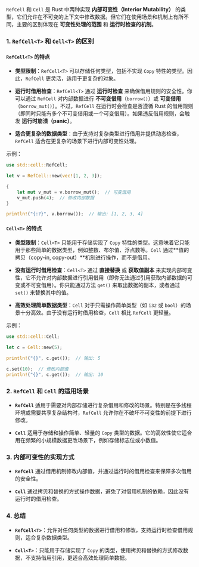 `RefCell` 和 `Cell` 是 Rust 中两种实现 **内部可变性（Interior Mutability）** 的类型，它们允许在不可变的上下文中修改数据。但它们在使用场景和机制上有所不同，主要的区别体现在 **可变性处理的范围** 和 **运行时检查的机制**。

### 1. `RefCell<T>` 和 `Cell<T>` 的区别

#### `RefCell<T>` 的特点

- **类型限制**：`RefCell<T>` 可以存储任何类型，包括不实现 `Copy` 特性的类型。因此，`RefCell` 更灵活，适用于更复杂的对象。
  
- **运行时借用检查**：`RefCell<T>` 通过 **运行时检查** 来确保借用规则的安全性。你可以通过 `RefCell` 对内部数据进行 **不可变借用**（`borrow()`）或 **可变借用**（`borrow_mut()`）。不过，`RefCell` 在运行时会检查是否遵循 Rust 的借用规则（即同时只能有多个不可变借用或一个可变借用）。如果违反借用规则，会触发 **运行时崩溃（panic）**。

- **适合更复杂的数据类型**：由于支持对复杂类型进行借用并提供动态检查，`RefCell` 适合在更复杂的场景下进行内部可变性处理。

示例：

```rust
use std::cell::RefCell;

let v = RefCell::new(vec![1, 2, 3]);

{
    let mut v_mut = v.borrow_mut();  // 可变借用
    v_mut.push(4);  // 修改内部数据
}

println!("{:?}", v.borrow());  // 输出: [1, 2, 3, 4]
```

#### `Cell<T>` 的特点

- **类型限制**：`Cell<T>` 只能用于存储实现了 `Copy` 特性的类型。这意味着它只能用于那些简单的数据类型，例如整数、布尔值、浮点数等。`Cell` 通过**值的拷贝（copy-in, copy-out）**机制进行操作，而不是借用。
  
- **没有运行时借用检查**：`Cell<T>` 通过 **直接替换** 或 **获取值副本** 来实现内部可变性，它不允许对内部数据进行引用借用（即你无法通过引用获取内部数据的可变或不可变借用）。你只能通过方法 `get()` 来取出数据的副本，或者通过 `set()` 来替换其中的值。

- **高效处理简单数据类型**：`Cell` 对于只需操作简单类型（如 `i32` 或 `bool`）的场景十分高效。由于没有运行时借用检查，`Cell` 相比 `RefCell` 更轻量。

示例：

```rust
use std::cell::Cell;

let c = Cell::new(5);

println!("{}", c.get());  // 输出: 5

c.set(10);  // 修改内部值
println!("{}", c.get());  // 输出: 10
```

### 2. `RefCell` 和 `Cell` 的适用场景

- **`RefCell`** 适用于需要对内部存储进行复杂借用和修改的场景。特别是在多线程环境或需要共享复杂结构时，`RefCell` 允许你在不破坏不可变性的前提下进行修改。

- **`Cell`** 适用于存储和操作简单、轻量的 `Copy` 类型的数据。它的高效性使它适合用在频繁的小规模数据更改场景下，例如存储标志位或小数值。

### 3. 内部可变性的实现方式

- **`RefCell`** 通过借用机制修改内部值，并通过运行时的借用检查来保障多次借用的安全性。
  
- **`Cell`** 通过拷贝和替换的方式操作数据，避免了对借用机制的依赖，因此没有运行时的借用检查。

### 4. 总结

- **`RefCell<T>`**：允许对任何类型的数据进行借用和修改，支持运行时检查借用规则，适合复杂数据类型。
  
- **`Cell<T>`**：只能用于存储实现了 `Copy` 的类型，使用拷贝和替换的方式修改数据，不支持借用引用，更适合高效处理简单数据。
